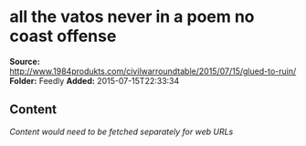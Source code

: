 # all the vatos never in a poem no coast offense

**Source:** http://www.1984produkts.com/civilwarroundtable/2015/07/15/glued-to-ruin/
**Folder:** Feedly
**Added:** 2015-07-15T22:33:34




## Content
*Content would need to be fetched separately for web URLs*
